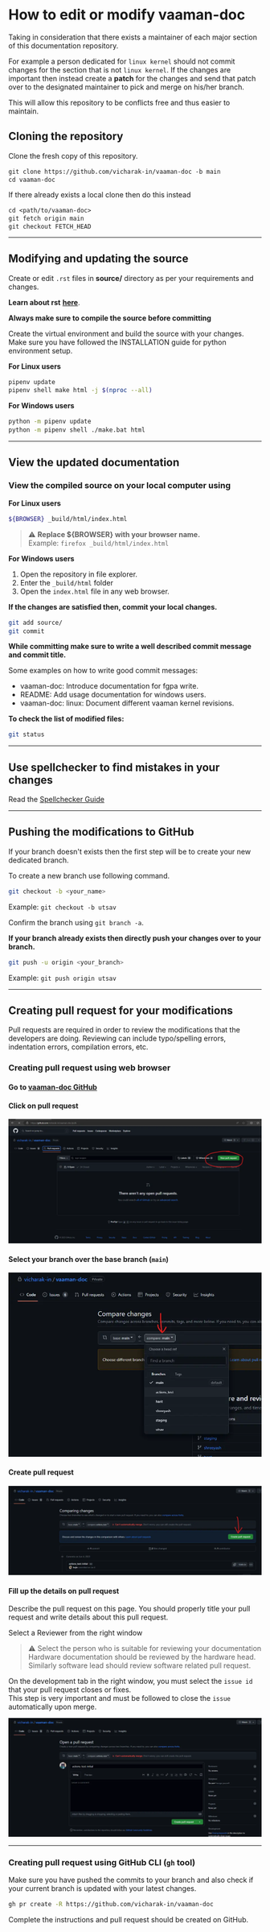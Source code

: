 # How to edit or modify vaaman-doc

Taking in consideration that there exists a maintainer of each major section
of this documentation repository.

For example a person dedicated for `linux kernel` should not commit changes for the section that is not `linux kernel`.
If the changes are important then instead create a **patch** for the changes and send that patch over to the designated maintainer to pick and merge on his/her branch.

This will allow this repository to be conflicts free and thus easier to maintain.

## Cloning the repository

Clone the fresh copy of this repository.
```
git clone https://github.com/vicharak-in/vaaman-doc -b main
cd vaaman-doc
```

If there already exists a local clone then do this instead
```
cd <path/to/vaaman-doc>
git fetch origin main
git checkout FETCH_HEAD
```

---

## Modifying and updating the source

Create or edit `.rst` files in **source/** directory as per your requirements and changes.

**Learn about rst** [**here**](https://www.sphinx-doc.org/en/master/usage/restructuredtext/basics.html#restructuredtext-primer).

**Always make sure to compile the source before committing**

Create the virtual environment and build the source with your changes.
Make sure you have followed the INSTALLATION guide for python environment setup.

**For Linux users**
```bash
pipenv update
pipenv shell make html -j $(nproc --all)
```

**For Windows users**
```bash
python -m pipenv update
python -m pipenv shell ./make.bat html
```

---

## View the updated documentation

### View the compiled source on your local computer using

**For Linux users**
```bash
${BROWSER} _build/html/index.html
```

> :warning: **Replace ${BROWSER} with your browser name.**\
> Example: `firefox _build/html/index.html`

**For Windows users**

1. Open the repository in file explorer.
2. Enter the `_build/html` folder
3. Open the `index.html` file in any web browser.

**If the changes are satisfied then, commit your local changes.**

```bash
git add source/
git commit
```

**While committing make sure to write a well described commit message and commit title.**

Some examples on how to write good commit messages:
- vaaman-doc: Introduce documentation for fgpa write.
- README: Add usage documentation for windows users.
- vaaman-doc: linux: Document different vaaman kernel revisions.

**To check the list of modified files:**
```bash
git status
```

---

## Use spellchecker to find mistakes in your changes

Read the [Spellchecker Guide](./SPELLING.md)

---

## Pushing the modifications to GitHub

If your branch doesn't exists then the first step will be to create your new dedicated branch.

To create a new branch use following command.
```bash
git checkout -b <your_name>
```
Example: `git checkout -b utsav`

Confirm the branch using `git branch -a`.

**If your branch already exists then directly push your changes over to your branch.**

```bash
git push -u origin <your_branch>
```
Example: `git push origin utsav`

---

## Creating pull request for your modifications

Pull requests are required in order to review the modifications that the developers are doing.
Reviewing can include typo/spelling errors, indentation errors, compilation errors, etc.

### Creating pull request using web browser

#### Go to [vaaman-doc GitHub](https://github.com/vicharak-in/vaaman-doc)


#### Click on pull request

![github-pull-request](./images/github-pull-request.webp)

#### Select your branch over the base branch (`main`)

![branch-selection-for-pull-request](./images/branch-selection-for-pull-request.webp)

#### Create pull request

![create-pull-request](./images/create-pull-request.webp)

#### Fill up the details on pull request

Describe the pull request on this page. You should properly title your pull request and write details about this pull request.

Select a Reviewer from the right window
> :warning: Select the person who is suitable for reviewing your documentation\
> Hardware documentation should be reviewed by the hardware head. Similarly software lead should review software related pull request.

On the development tab in the right window, you must select the `issue id` that your pull request closes or fixes.\
This step is very important and must be followed to close the `issue` automatically upon merge.

![fill-up-pull-request-details](./images/open-the-pull-request.webp)

---

### Creating pull request using GitHub CLI (`gh` tool)

Make sure you have pushed the commits to your branch and also check if your current branch is updated with your latest changes.

```bash
gh pr create -R https://github.com/vicharak-in/vaaman-doc
```

Complete the instructions and pull request should be created on GitHub.